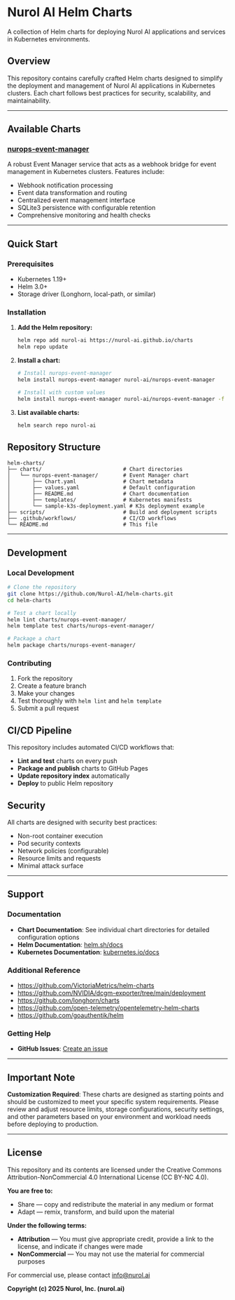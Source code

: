 # Nurol AI Helm Charts

A collection of Helm charts for deploying Nurol AI applications and services in Kubernetes environments.

## Overview

This repository contains carefully crafted Helm charts designed to simplify the deployment and management of Nurol AI applications in Kubernetes clusters. Each chart follows best practices for security, scalability, and maintainability.

---
## Available Charts

### [nurops-event-manager](charts/nurops-event-manager/)
A robust Event Manager service that acts as a webhook bridge for event management in Kubernetes clusters. Features include:
- Webhook notification processing
- Event data transformation and routing
- Centralized event management interface
- SQLite3 persistence with configurable retention
- Comprehensive monitoring and health checks

---
## Quick Start

### Prerequisites
- Kubernetes 1.19+
- Helm 3.0+
- Storage driver (Longhorn, local-path, or similar)

### Installation

1. **Add the Helm repository:**
   ```bash
   helm repo add nurol-ai https://nurol-ai.github.io/charts
   helm repo update
   ```

2. **Install a chart:**
   ```bash
   # Install nurops-event-manager
   helm install nurops-event-manager nurol-ai/nurops-event-manager

   # Install with custom values
   helm install nurops-event-manager nurol-ai/nurops-event-manager -f custom-values.yaml
   ```

3. **List available charts:**
   ```bash
   helm search repo nurol-ai
   ```

## Repository Structure

```
helm-charts/
├── charts/                          # Chart directories
│   └── nurops-event-manager/        # Event Manager chart
│       ├── Chart.yaml               # Chart metadata
│       ├── values.yaml              # Default configuration
│       ├── README.md                # Chart documentation
│       ├── templates/               # Kubernetes manifests
│       └── sample-k3s-deployment.yaml # K3s deployment example
├── scripts/                         # Build and deployment scripts
├── .github/workflows/               # CI/CD workflows
└── README.md                        # This file
```

---
## Development

### Local Development
```bash
# Clone the repository
git clone https://github.com/Nurol-AI/helm-charts.git
cd helm-charts

# Test a chart locally
helm lint charts/nurops-event-manager/
helm template test charts/nurops-event-manager/

# Package a chart
helm package charts/nurops-event-manager/
```

### Contributing
1. Fork the repository
2. Create a feature branch
3. Make your changes
4. Test thoroughly with `helm lint` and `helm template`
5. Submit a pull request

## CI/CD Pipeline

This repository includes automated CI/CD workflows that:
- **Lint and test** charts on every push
- **Package and publish** charts to GitHub Pages
- **Update repository index** automatically
- **Deploy** to public Helm repository

## Security

All charts are designed with security best practices:
- Non-root container execution
- Pod security contexts
- Network policies (configurable)
- Resource limits and requests
- Minimal attack surface

---
## Support

### Documentation
- **Chart Documentation**: See individual chart directories for detailed configuration options
- **Helm Documentation**: [helm.sh/docs](https://helm.sh/docs)
- **Kubernetes Documentation**: [kubernetes.io/docs](https://kubernetes.io/docs)

### Additional Reference
- https://github.com/VictoriaMetrics/helm-charts
- https://github.com/NVIDIA/dcgm-exporter/tree/main/deployment
- https://github.com/longhorn/charts
- https://github.com/open-telemetry/opentelemetry-helm-charts
- https://github.com/goauthentik/helm

### Getting Help
- **GitHub Issues**: [Create an issue](https://github.com/Nurol-AI/helm-charts/issues)

---
## Important Note

**Customization Required**: These charts are designed as starting points and should be customized to meet your specific system requirements. Please review and adjust resource limits, storage configurations, security settings, and other parameters based on your environment and workload needs before deploying to production.

---
## License

This repository and its contents are licensed under the Creative Commons Attribution-NonCommercial 4.0 International License (CC BY-NC 4.0).

**You are free to:**
- Share — copy and redistribute the material in any medium or format
- Adapt — remix, transform, and build upon the material

**Under the following terms:**
- **Attribution** — You must give appropriate credit, provide a link to the license, and indicate if changes were made
- **NonCommercial** — You may not use the material for commercial purposes

For commercial use, please contact info@nurol.ai  

**Copyright (c) 2025 Nurol, Inc. (nurol.ai)**
